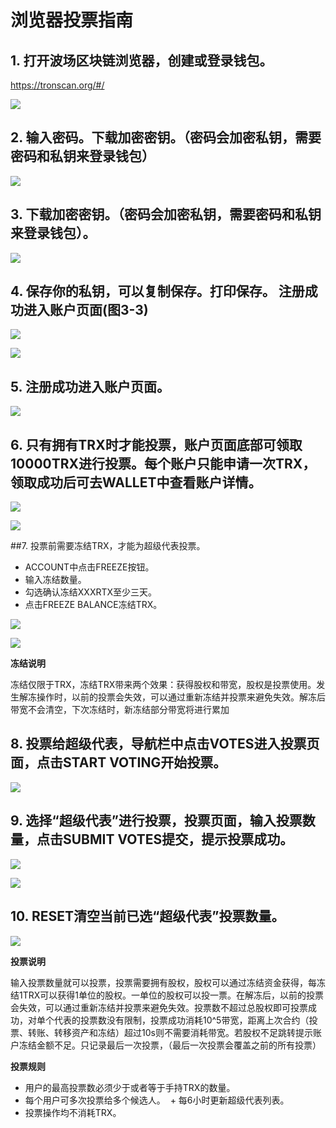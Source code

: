 # 浏览器投票指南

## 1. 打开波场区块链浏览器，创建或登录钱包。
      
   https://tronscan.org/#/

![](https://raw.githubusercontent.com/ybhgenius/Documentation/master/images/Blockchain-Explorer/Guide_for_voting_on_Blockchain_Explorer/1.png)

## 2. 输入密码。下载加密密钥。（密码会加密私钥，需要密码和私钥来登录钱包）

![](https://raw.githubusercontent.com/ybhgenius/Documentation/master/images/Blockchain-Explorer/Guide_for_voting_on_Blockchain_Explorer/2.png)

## 3. 下载加密密钥。（密码会加密私钥，需要密码和私钥来登录钱包）。

![](https://raw.githubusercontent.com/ybhgenius/Documentation/master/images/Blockchain-Explorer/Guide_for_voting_on_Blockchain_Explorer/3.png)

## 4. 保存你的私钥，可以复制保存。打印保存。 注册成功进入账户页面(图3-3)

![](https://raw.githubusercontent.com/ybhgenius/Documentation/master/images/Blockchain-Explorer/Guide_for_voting_on_Blockchain_Explorer/4.png)

![](https://raw.githubusercontent.com/ybhgenius/Documentation/master/images/Blockchain-Explorer/Guide_for_voting_on_Blockchain_Explorer/5.png)

## 5. 注册成功进入账户页面。

![](https://raw.githubusercontent.com/ybhgenius/Documentation/master/images/Blockchain-Explorer/Guide_for_voting_on_Blockchain_Explorer/6.png)

## 6. 只有拥有TRX时才能投票，账户页面底部可领取10000TRX进行投票。每个账户只能申请一次TRX，领取成功后可去WALLET中查看账户详情。 

![](https://raw.githubusercontent.com/ybhgenius/Documentation/master/images/Blockchain-Explorer/Guide_for_voting_on_Blockchain_Explorer/testnet.png)

![](https://raw.githubusercontent.com/ybhgenius/Documentation/master/images/Blockchain-Explorer/Guide_for_voting_on_Blockchain_Explorer/7.png)

##7. 投票前需要冻结TRX，才能为超级代表投票。

+ ACCOUNT中点击FREEZE按钮。 
+ 输入冻结数量。
+ 勾选确认冻结XXXRTX至少三天。
+ 点击FREEZE BALANCE冻结TRX。

![](https://raw.githubusercontent.com/ybhgenius/Documentation/master/images/Blockchain-Explorer/Guide_for_voting_on_Blockchain_Explorer/8.png)

![](https://raw.githubusercontent.com/ybhgenius/Documentation/master/images/Blockchain-Explorer/Guide_for_voting_on_Blockchain_Explorer/9.png)

**冻结说明**  

冻结仅限于TRX，冻结TRX带来两个效果：获得股权和带宽，股权是投票使用。发生解冻操作时，以前的投票会失效，可以通过重新冻结并投票来避免失效。解冻后带宽不会清空，下次冻结时，新冻结部分带宽将进行累加

## 8. 投票给超级代表，导航栏中点击VOTES进入投票页面，点击START VOTING开始投票。

![](https://raw.githubusercontent.com/ybhgenius/Documentation/master/images/Blockchain-Explorer/Guide_for_voting_on_Blockchain_Explorer/10.png)

##  9. 选择“超级代表”进行投票，投票页面，输入投票数量，点击SUBMIT VOTES提交，提示投票成功。

![](https://raw.githubusercontent.com/ybhgenius/Documentation/master/images/Blockchain-Explorer/Guide_for_voting_on_Blockchain_Explorer/11.png)

![](https://raw.githubusercontent.com/ybhgenius/Documentation/master/images/Blockchain-Explorer/Guide_for_voting_on_Blockchain_Explorer/12.png)

## 10. RESET清空当前已选“超级代表”投票数量。

![](https://raw.githubusercontent.com/ybhgenius/Documentation/master/images/Blockchain-Explorer/Guide_for_voting_on_Blockchain_Explorer/13.png)

**投票说明**
 
输入投票数量就可以投票，投票需要拥有股权，股权可以通过冻结资金获得，每冻结1TRX可以获得1单位的股权。一单位的股权可以投一票。在解冻后，以前的投票会失效，可以通过重新冻结并投票来避免失效。投票数不超过总股权即可投票成功，对单个代表的投票数没有限制，投票成功消耗10^5带宽，距离上次合约（投票、转账、转移资产和冻结）超过10s则不需要消耗带宽。若股权不足跳转提示账户冻结金额不足。只记录最后一次投票，（最后一次投票会覆盖之前的所有投票）

**投票规则**
+ 用户的最高投票数必须少于或者等于手持TRX的数量。 
+ 每个用户可多次投票给多个候选人。
 + 每6小时更新超级代表列表。 
+ 投票操作均不消耗TRX。
